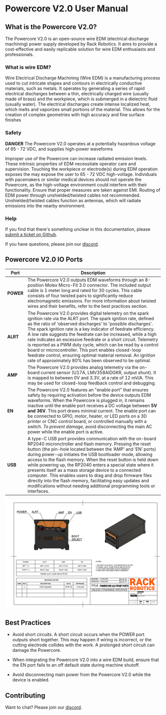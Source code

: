# Powercore V2.0 User Manual

## What is the Powercore V2.0? 

The Powercore V2.0 is an open-source wire EDM (electrical discharge machining) power supply developed by Rack Robotics. It aims to provide a cost-effective and easily replicable solution for wire EDM enthusiasts and professionals.

### What is wire EDM? 

Wire Electrical Discharge Machining (Wire EDM) is a manufacturing process used to cut intricate shapes and contours in electrically conductive materials, such as metals. It operates by generating a series of rapid electrical discharges between a thin, electrically charged wire (usually made of brass) and the workpiece, which is submerged in a dielectric fluid (usually water). The electrical discharges create intense localized heat, which melts and vaporizes small portions of the material. This allows for the creation of complex geometries with high accuracy and fine surface finishes

### Safety

**DANGER** The Powercore V2.0 operates at a potentially hazardous voltage of 65 - 72 VDC, and supplies high-power waveforms

Improper use of the Powercore can increase radiated emission levels. These intrinsic properties of EDM necessitate operator care and supervision. Touching the workpiece or electrode(s) during EDM operation exposes the may expose the user to 65 - 72 VDC high-voltage. Individuals with pacemakers or similar medical devices should not operate the Powercore, as the high-voltage environment could interfere with their functionality. Ensure that proper measures are taken against EMI. Routing of EDM power through unshielded/twisted cables not recommended. Unshielded/twisted cables function as antennas, which will radiate emissions into the nearby environment.

### Help

If you find that there's something unclear in this documentation, please [submit a ticket on Github](https://github.com/Rack-Robotics/docs.git). 

If you have questions, please join our [discord](https://discord.gg/z4XNk7Hkgw). 

## Powercore V2.0 IO Ports

 Port | Description |
| --- | --- |
|**POWER** | The Powercore V2.0 outputs EDM waveforms through an 8-position Molex Micro-Fit 3.0 connector. The included output cable is 1 meter long and rated for 30 cycles. This cable consists of four twisted pairs to significantly reduce electromagnetic emissions. For more information about twisted wires and their benefits, refer to the best practices section.|
|**ALRT** | The Powercore V2.0 provides digital telemetry on the spark ignition rate via the ALRT port. The spark ignition rate, defined as the ratio of 'observed discharges' to 'possible discharges'. The spark ignition rate is a key indicator of feedrate efficiency. A low rate suggests the feedrate can be increased, while a high rate indicates an excessive feedrate or a short circuit. Telemetry is reported as a PWM duty cycle, which can be read by a control board or microcontroller. This port enables closed-loop feedrate control, ensuring optimal material removal. An ignition rate of approximately 80% has been observed to be optimal.|
|**AMP**| The Powercore V2.0 provides analog telemetry via the on-board current sensor (U17A, LMV358AIDGKR, output shunt). It is mapped to between 0V and 3.3V, at a rate of 12 mV/A. This may be used for closed-loop feedback control and debugging. |
|**EN**| The Powercore V2.0 features an "enable port" that ensures safety by requiring activation before the device outputs EDM waveforms. When the Powercore is plugged in, it remains inactive until the enable port receives a DC voltage between **5V and 36V**. This port draws minimal current. The enable port can be connected to GPIO, motor, heater, or LED ports on a 3D printer or CNC control board, or controlled manually with a switch. *To prevent damage*, avoid disconnecting the main AC power while the enable port is active.|
|**USB**| A type-C USB port provides communication with the on-board RP2040 micronctroller and flash memory. Pressing the reset button (the pin-hole located between the ‘AMP’ and ‘EN’ ports) during power-up initiates the USB bootloader mode, allowing access to the flash memory. When the reset button is held down while powering up, the RP2040 enters a special state where it presents itself as a mass storage device to a connected computer. This enables users to drag and drop firmware files directly into the flash memory, facilitating easy updates and modifications without needing additional programming tools or interfaces.|

![Powercore V2.0 Front Ports with Polarity Indicators](images/powercore_v2.0_front_ports_with_polarity_indicators.png)


## Best Practices

- Avoid short circuits. A short circuit occurs when the POWER port outputs short together. This may happen if wiring is incorrect, or the cutting electrode collides with the work. A prolonged short circuit can damage the Powercore.

- When integrating the Powercore V2.0 into a wire EDM build, ensure that the EN port fails to an off default state during machine shutoff.

- Avoid disconnecting main power from the Powercore V2.0 while the device is enabled. 

## Contributing 

Want to chat? Please join our [discord](https://discord.gg/z4XNk7Hkgw). 